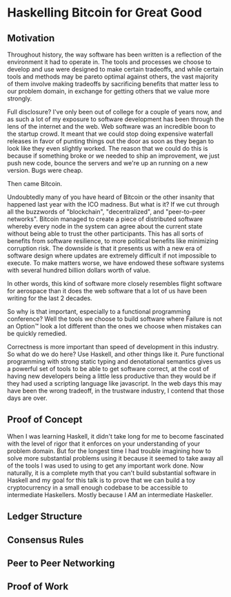 # Haskelling Bitcoin for Great Good

## Motivation

Throughout history, the way software has been written is a reflection of the environment it had to operate in. The tools
and processes we choose to develop and use were designed to make certain tradeoffs, and while certain tools and methods
may be pareto optimal against others, the vast majority of them involve making tradeoffs by sacrificing benefits that
matter less to our problem domain, in exchange for getting others that we value more strongly.

Full disclosure? I've only been out of college for a couple of years now, and as such a lot of my exposure to software
development has been through the lens of the internet and the web. Web software was an incredible boon to the startup
crowd. It meant that we could stop doing expensive waterfall releases in favor of punting things out the door as soon
as they began to look like they even slightly worked. The reason that we could do this is because if something broke
or we needed to ship an improvement, we just push new code, bounce the servers and we're up an running on a new version.
Bugs were cheap.

Then came Bitcoin.

Undoubtedly many of you have heard of Bitcoin or the other insanity that happened last year with the ICO madness. But
what is it? If we cut through all the buzzwords of "blockchain", "decentralized", and "peer-to-peer networks". Bitcoin
managed to create a piece of distributed software whereby every node in the system can agree about the current state
without being able to trust the other participants. This has all sorts of benefits from software resilience, to more
political benefits like minimizing corruption risk. The downside is that it presents us with a new era of software
design where updates are extremely difficult if not impossible to execute. To make matters worse, we have endowed these
software systems with several hundred billion dollars worth of value.

In other words, this kind of software more closely resembles flight software for aerospace than it does the web software
that a lot of us have been writing for the last 2 decades.

So why is that important, especially to a functional programming conference? Well the tools we choose to build software
where Failure is not an Option™ look a lot different than the ones we choose when mistakes can be quickly remedied.

Correctness is more important than speed of development in this industry. So what do we do here? Use Haskell, and other
things like it. Pure functional programming with strong static typing and denotational semantics gives us a powerful
set of tools to be able to get software correct, at the cost of having new developers being a little less productive
than they would be if they had used a scripting language like javascript. In the web days this may have been the wrong
tradeoff, in the trustware industry, I contend that those days are over.

## Proof of Concept

When I was learning Haskell, it didn't take long for me to become fascinated with the level of rigor that it enforces
on your understanding of your problem domain. But for the longest time I had trouble imagining how to solve more
substantial problems using it because it seemed to take away all of the tools I was used to using to get any important
work done. Now naturally, it is a complete myth that you can't build substantial software in Haskell and my goal for
this talk is to prove that we can build a toy cryptocurrency in a small enough codebase to be accessible to intermediate
Haskellers. Mostly because I AM an intermediate Haskeller.

## Ledger Structure

## Consensus Rules

## Peer to Peer Networking

## Proof of Work